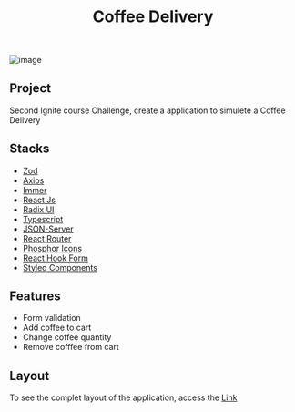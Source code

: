 <h1 align="center">Coffee Delivery</h1>
<br/>

![image](https://user-images.githubusercontent.com/53982668/215172405-00377582-89d0-4a21-8859-0ee1d32a0f97.png)


<h2>Project</h2>
<p>Second Ignite course Challenge, create a application to simulete a Coffee Delivery</p>

<h2>Stacks</h2>
<ul>
  <li><a href="https://github.com/colinhacks/zod">Zod</a></li>
  <li><a href="https://axios-http.com/ptbr/docs/intro">Axios</a></li>
  <li><a href="https://github.com/immerjs/immer">Immer</a></li>
  <li><a href="https://pt-br.reactjs.org/">React Js</a></li>
  <li><a href="https://www.radix-ui.com/">Radix UI</a></li>
  <li><a href="https://www.typescriptlang.org/">Typescript</a></li>
  <li><a href="https://www.npmjs.com/package/json-server">JSON-Server</a></li>
  <li><a href="https://reactrouter.com/en/main">React Router</a></li>
  <li><a href="https://phosphoricons.com/">Phosphor Icons</a></li>
  <li><a href="https://react-hook-form.com/">React Hook Form</a></li>
  <li><a href="https://styled-components.com/">Styled Components</a></li>
</ul>

<h2>Features</h2>
<ul>
  <li>Form validation</li>
  <li>Add coffee to cart</li>
  <li>Change coffee quantity</li>
  <li>Remove cofffee from cart</li>
</ul>

<h2>Layout</h2>
<p>To see the complet layout of the application, access the <a href="https://www.figma.com/file/UN6sV48M1v54rlxEK4H5Nx/Coffee-Delivery-(Copy)?node-id=0%3A1&t=pvtPlSytWCTU3Djc-0">Link</a></p>
